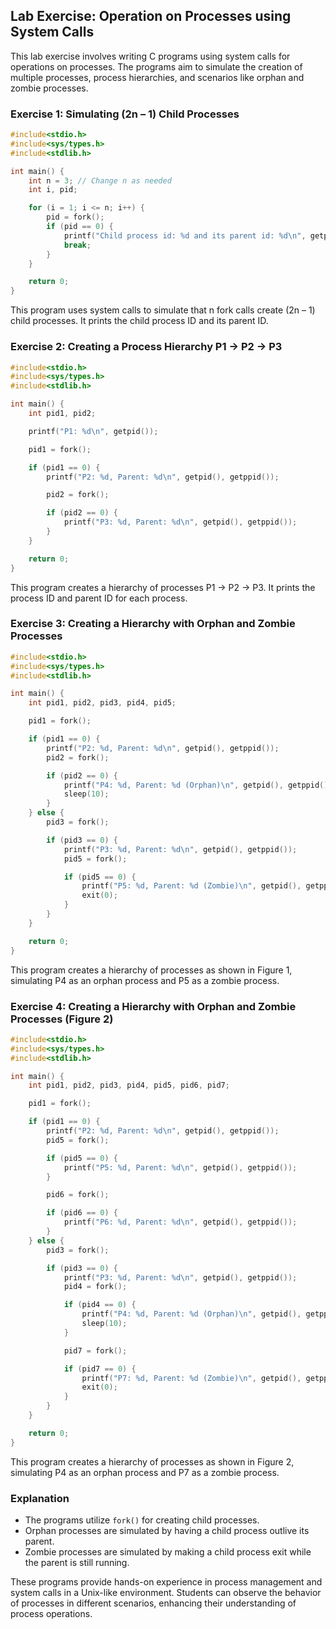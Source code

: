 
## Lab Exercise: Operation on Processes using System Calls

This lab exercise involves writing C programs using system calls for operations on processes. The programs aim to simulate the creation of multiple processes, process hierarchies, and scenarios like orphan and zombie processes.

### Exercise 1: Simulating (2n – 1) Child Processes

```c
#include<stdio.h>
#include<sys/types.h>
#include<stdlib.h>

int main() {
    int n = 3; // Change n as needed
    int i, pid;

    for (i = 1; i <= n; i++) {
        pid = fork();
        if (pid == 0) {
            printf("Child process id: %d and its parent id: %d\n", getpid(), getppid());
            break;
        }
    }

    return 0;
}
```

This program uses system calls to simulate that n fork calls create (2n – 1) child processes. It prints the child process ID and its parent ID.

### Exercise 2: Creating a Process Hierarchy P1 → P2 → P3

```c
#include<stdio.h>
#include<sys/types.h>
#include<stdlib.h>

int main() {
    int pid1, pid2;

    printf("P1: %d\n", getpid());

    pid1 = fork();

    if (pid1 == 0) {
        printf("P2: %d, Parent: %d\n", getpid(), getppid());

        pid2 = fork();

        if (pid2 == 0) {
            printf("P3: %d, Parent: %d\n", getpid(), getppid());
        }
    }

    return 0;
}
```

This program creates a hierarchy of processes P1 → P2 → P3. It prints the process ID and parent ID for each process.

### Exercise 3: Creating a Hierarchy with Orphan and Zombie Processes

```c
#include<stdio.h>
#include<sys/types.h>
#include<stdlib.h>

int main() {
    int pid1, pid2, pid3, pid4, pid5;

    pid1 = fork();

    if (pid1 == 0) {
        printf("P2: %d, Parent: %d\n", getpid(), getppid());
        pid2 = fork();

        if (pid2 == 0) {
            printf("P4: %d, Parent: %d (Orphan)\n", getpid(), getppid());
            sleep(10);
        }
    } else {
        pid3 = fork();

        if (pid3 == 0) {
            printf("P3: %d, Parent: %d\n", getpid(), getppid());
            pid5 = fork();

            if (pid5 == 0) {
                printf("P5: %d, Parent: %d (Zombie)\n", getpid(), getppid());
                exit(0);
            }
        }
    }

    return 0;
}
```

This program creates a hierarchy of processes as shown in Figure 1, simulating P4 as an orphan process and P5 as a zombie process.

### Exercise 4: Creating a Hierarchy with Orphan and Zombie Processes (Figure 2)

```c
#include<stdio.h>
#include<sys/types.h>
#include<stdlib.h>

int main() {
    int pid1, pid2, pid3, pid4, pid5, pid6, pid7;

    pid1 = fork();

    if (pid1 == 0) {
        printf("P2: %d, Parent: %d\n", getpid(), getppid());
        pid5 = fork();

        if (pid5 == 0) {
            printf("P5: %d, Parent: %d\n", getpid(), getppid());
        }

        pid6 = fork();

        if (pid6 == 0) {
            printf("P6: %d, Parent: %d\n", getpid(), getppid());
        }
    } else {
        pid3 = fork();

        if (pid3 == 0) {
            printf("P3: %d, Parent: %d\n", getpid(), getppid());
            pid4 = fork();

            if (pid4 == 0) {
                printf("P4: %d, Parent: %d (Orphan)\n", getpid(), getppid());
                sleep(10);
            }

            pid7 = fork();

            if (pid7 == 0) {
                printf("P7: %d, Parent: %d (Zombie)\n", getpid(), getppid());
                exit(0);
            }
        }
    }

    return 0;
}
```

This program creates a hierarchy of processes as shown in Figure 2, simulating P4 as an orphan process and P7 as a zombie process.

### Explanation

- The programs utilize `fork()` for creating child processes.
- Orphan processes are simulated by having a child process outlive its parent.
- Zombie processes are simulated by making a child process exit while the parent is still running.

These programs provide hands-on experience in process management and system calls in a Unix-like environment. Students can observe the behavior of processes in different scenarios, enhancing their understanding of process operations.
